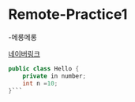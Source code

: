 # Remote-Practice1

-메롱메롱

[네이버링크](http://www.naver.com)

```java
public class Hello {
    private in number;
    int n =10;
}```
